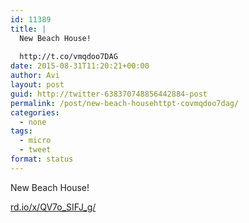 ```yaml
---
id: 11389
title: |
  New Beach House!
  
  http://t.co/vmqdoo7DAG
date: 2015-08-31T11:20:21+00:00
author: Avi
layout: post
guid: http://twitter-638370748856442884-post
permalink: /post/new-beach-househttpt-covmqdoo7dag/
categories:
  - none
tags:
  - micro
  - tweet
format: status
---
```

New Beach House!

[rd.io/x/QV7o\_SIFJ\_g/](http://rd.io/x/QV7o_SIFJ_g/)